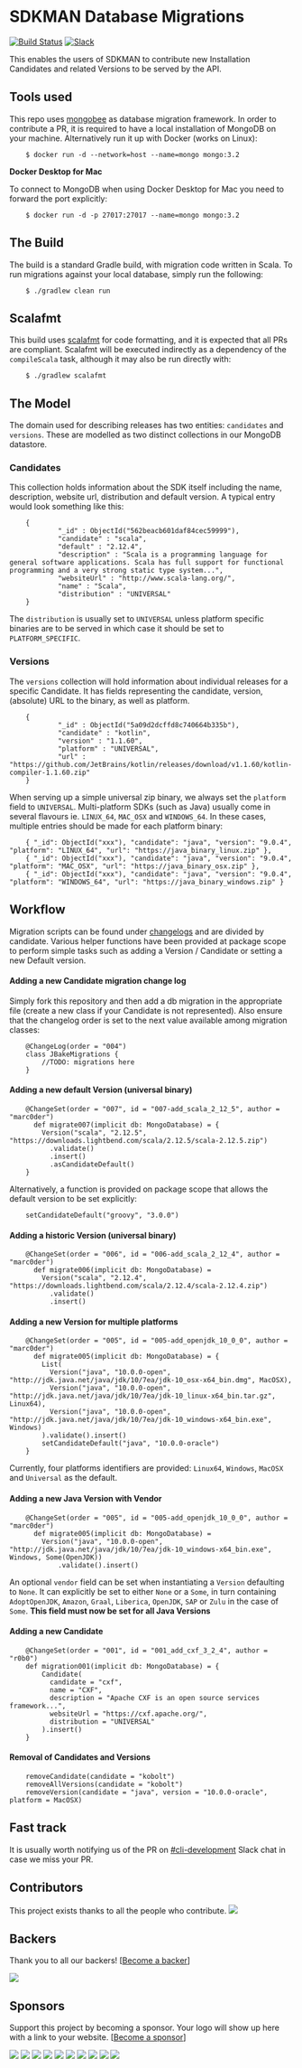# SDKMAN Database Migrations

[![Build Status](https://travis-ci.org/sdkman/sdkman-db-migrations.svg?branch=master)](https://travis-ci.org/sdkman/sdkman-db-migrations)
[![Slack](https://slack.sdkman.io/badge.svg)](https://slack.sdkman.io)

This enables the users of SDKMAN to contribute new Installation Candidates and related Versions to be served by the API.

## Tools used

This repo uses [mongobee](https://github.com/mongobee/mongobee) as database migration framework. In order to contribute a PR, it is required to have a local installation of MongoDB on your machine. Alternatively run it up with Docker (works on Linux):

        $ docker run -d --network=host --name=mongo mongo:3.2

**Docker Desktop for Mac**

To connect to MongoDB when using Docker Desktop for Mac you need to forward the port explicitly:

        $ docker run -d -p 27017:27017 --name=mongo mongo:3.2

## The Build

The build is a standard Gradle build, with migration code written in Scala. To run migrations against your local database, simply run the following:

        $ ./gradlew clean run

## Scalafmt

This build uses [scalafmt](https://scalameta.org/scalafmt/) for code formatting, and it is expected that all PRs are compliant.
Scalafmt will be executed indirectly as a dependency of the `compileScala` task, although it may also be run directly with:

        $ ./gradlew scalafmt

## The Model

The domain used for describing releases has two entities: `candidates` and `versions`. These are modelled as two distinct collections in our MongoDB datastore.

### Candidates

This collection holds information about the SDK itself including the name, description, website url, distribution and default version. A typical entry would look something like this:

        { 
                "_id" : ObjectId("562beacb601daf84cec59999"),
                "candidate" : "scala", 
                "default" : "2.12.4", 
                "description" : "Scala is a programming language for general software applications. Scala has full support for functional programming and a very strong static type system...", 
                "websiteUrl" : "http://www.scala-lang.org/", 
                "name" : "Scala", 
                "distribution" : "UNIVERSAL"
        }

The `distribution` is usually set to `UNIVERSAL` unless platform specific binaries are to be served in which case it should be set to `PLATFORM_SPECIFIC`.

### Versions

The `versions` collection will hold information about individual releases for a specific Candidate. It has fields representing the candidate, version, (absolute) URL to the binary, as well as platform.

        {
                "_id" : ObjectId("5a09d2dcffd8c740664b335b"), 
                "candidate" : "kotlin", 
                "version" : "1.1.60", 
                "platform" : "UNIVERSAL", 
                "url" : "https://github.com/JetBrains/kotlin/releases/download/v1.1.60/kotlin-compiler-1.1.60.zip"
        }

When serving up a simple universal zip binary, we always set the `platform` field to `UNIVERSAL`. Multi-platform SDKs (such as Java) usually come in several flavours ie. `LINUX_64`, `MAC_OSX` and `WINDOWS_64`. In these cases, multiple entries should be made for each platform binary:

        { "_id": ObjectId("xxx"), "candidate": "java", "version": "9.0.4", "platform": "LINUX_64", "url": "https://java_binary_linux.zip" },
        { "_id": ObjectId("xxx"), "candidate": "java", "version": "9.0.4", "platform": "MAC_OSX", "url": "https://java_binary_osx.zip" },
        { "_id": ObjectId("xxx"), "candidate": "java", "version": "9.0.4", "platform": "WINDOWS_64", "url": "https://java_binary_windows.zip" }

## Workflow

Migration scripts can be found under [changelogs](https://github.com/sdkman/sdkman-db-migrations/tree/master/src/main/scala/io/sdkman/changelogs) and are divided by candidate. Various helper functions have been provided at package scope to perform simple tasks such as adding a Version / Candidate or setting a new Default version.

#### Adding a new Candidate migration change log

Simply fork this repository and then add a db migration in the appropriate file (create a new class if your Candidate is not represented). Also ensure that the changelog order is set to the next value available among migration classes:

        @ChangeLog(order = "004")
        class JBakeMigrations {
            //TODO: migrations here
        }

#### Adding a new default Version (universal binary)

        @ChangeSet(order = "007", id = "007-add_scala_2_12_5", author = "marc0der")
          def migrate007(implicit db: MongoDatabase) = {
            Version("scala", "2.12.5", "https://downloads.lightbend.com/scala/2.12.5/scala-2.12.5.zip")
              .validate()
              .insert()
              .asCandidateDefault()
        }

Alternatively, a function is provided on package scope that allows the default version to be set explicitly:

        setCandidateDefault("groovy", "3.0.0")

#### Adding a historic Version (universal binary)

        @ChangeSet(order = "006", id = "006-add_scala_2_12_4", author = "marc0der")
          def migrate006(implicit db: MongoDatabase) =
            Version("scala", "2.12.4", "https://downloads.lightbend.com/scala/2.12.4/scala-2.12.4.zip")
              .validate()
              .insert()
        
#### Adding a new Version for multiple platforms

        @ChangeSet(order = "005", id = "005-add_openjdk_10_0_0", author = "marc0der")
          def migrate005(implicit db: MongoDatabase) = {
            List(
              Version("java", "10.0.0-open", "http://jdk.java.net/java/jdk/10/7ea/jdk-10_osx-x64_bin.dmg", MacOSX),
              Version("java", "10.0.0-open", "http://jdk.java.net/java/jdk/10/7ea/jdk-10_linux-x64_bin.tar.gz", Linux64),
              Version("java", "10.0.0-open", "http://jdk.java.net/java/jdk/10/7ea/jdk-10_windows-x64_bin.exe", Windows)
            ).validate().insert()
            setCandidateDefault("java", "10.0.0-oracle")
        }
        
Currently, four platforms identifiers are provided: `Linux64`, `Windows`, `MacOSX` and `Universal` as the default.

#### Adding a new Java Version with Vendor

        @ChangeSet(order = "005", id = "005-add_openjdk_10_0_0", author = "marc0der")
          def migrate005(implicit db: MongoDatabase) =
            Version("java", "10.0.0-open", "http://jdk.java.net/java/jdk/10/7ea/jdk-10_windows-x64_bin.exe", Windows, Some(OpenJDK))
                .validate().insert()
        
An optional `vendor` field can be set when instantiating a `Version` defaulting to `None`. It can explicitly
be set to either `None` or a `Some`, in turn containing `AdoptOpenJDK`, `Amazon`, `Graal`, `Liberica`, `OpenJDK`,
`SAP` or `Zulu` in the case of `Some`. **This field must now be set for all Java Versions** 

#### Adding a new Candidate

        @ChangeSet(order = "001", id = "001_add_cxf_3_2_4", author = "r0b0")
        def migration001(implicit db: MongoDatabase) = {
            Candidate(
              candidate = "cxf",
              name = "CXF",
              description = "Apache CXF is an open source services framework...",
              websiteUrl = "https://cxf.apache.org/",
              distribution = "UNIVERSAL"
            ).insert()
        }

#### Removal of Candidates and Versions

        removeCandidate(candidate = "kobolt")
        removeAllVersions(candidate = "kobolt")
        removeVersion(candidate = "java", version = "10.0.0-oracle", platform = MacOSX)

## Fast track

It is usually worth notifying us of the PR on [#cli-development](https://slack.sdkman.io) Slack chat in case we miss your PR.

## Contributors

This project exists thanks to all the people who contribute.
<a href="https://github.com/sdkman/sdkman-cli/graphs/contributors"><img src="https://opencollective.com/sdkman/contributors.svg?width=890&button=false" /></a>


## Backers

Thank you to all our backers! [[Become a backer](https://opencollective.com/sdkman#backer)]

<a href="https://opencollective.com/sdkman#backers" target="_blank"><img src="https://opencollective.com/sdkman/backers.svg?width=890"></a>


## Sponsors

Support this project by becoming a sponsor. Your logo will show up here with a link to your website. [[Become a sponsor](https://opencollective.com/sdkman#sponsor)]

<a href="https://opencollective.com/sdkman/sponsor/0/website" target="_blank"><img src="https://opencollective.com/sdkman/sponsor/0/avatar.svg"></a>
<a href="https://opencollective.com/sdkman/sponsor/1/website" target="_blank"><img src="https://opencollective.com/sdkman/sponsor/1/avatar.svg"></a>
<a href="https://opencollective.com/sdkman/sponsor/2/website" target="_blank"><img src="https://opencollective.com/sdkman/sponsor/2/avatar.svg"></a>
<a href="https://opencollective.com/sdkman/sponsor/3/website" target="_blank"><img src="https://opencollective.com/sdkman/sponsor/3/avatar.svg"></a>
<a href="https://opencollective.com/sdkman/sponsor/4/website" target="_blank"><img src="https://opencollective.com/sdkman/sponsor/4/avatar.svg"></a>
<a href="https://opencollective.com/sdkman/sponsor/5/website" target="_blank"><img src="https://opencollective.com/sdkman/sponsor/5/avatar.svg"></a>
<a href="https://opencollective.com/sdkman/sponsor/6/website" target="_blank"><img src="https://opencollective.com/sdkman/sponsor/6/avatar.svg"></a>
<a href="https://opencollective.com/sdkman/sponsor/7/website" target="_blank"><img src="https://opencollective.com/sdkman/sponsor/7/avatar.svg"></a>
<a href="https://opencollective.com/sdkman/sponsor/8/website" target="_blank"><img src="https://opencollective.com/sdkman/sponsor/8/avatar.svg"></a>
<a href="https://opencollective.com/sdkman/sponsor/9/website" target="_blank"><img src="https://opencollective.com/sdkman/sponsor/9/avatar.svg"></a>
